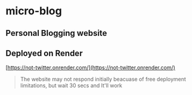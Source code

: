 # micro-blog
## Personal Blogging website
## Deployed on Render
[https://not-twitter.onrender.com/](https://not-twitter.onrender.com/)

> The website may not respond initially beacuase of free deployment limitations, but wait 30 secs and It'll work
